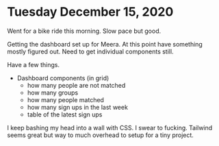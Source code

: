 # Tuesday December 15, 2020

Went for a bike ride this morning. Slow pace but good.

Getting the dashboard set up for Meera. At this point have something mostly figured out.
Need to get individual components still.

Have a few things.

* Dashboard components (in grid)
  * how many people are not matched
  * how many groups
  * how many people matched
  * how many sign ups in the last week
  * table of the latest sign ups

I keep bashing my head into a wall with CSS. I swear to fucking.
Tailwind seems great but way to much overhead to setup for a tiny project.